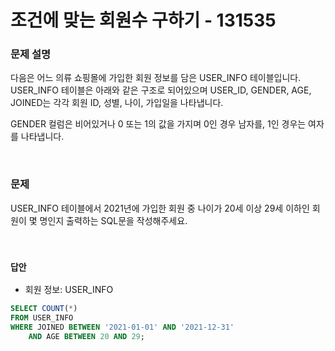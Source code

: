 # 조건에 맞는 회원수 구하기 - 131535

### 문제 설명

다음은 어느 의류 쇼핑몰에 가입한 회원 정보를 담은 USER_INFO 테이블입니다. USER_INFO 테이블은 아래와 같은 구조로 되어있으며 USER_ID, GENDER, AGE, JOINED는 각각 회원 ID, 성별, 나이, 가입일을 나타냅니다.  

GENDER 컬럼은 비어있거나 0 또는 1의 값을 가지며 0인 경우 남자를, 1인 경우는 여자를 나타냅니다.  

<br/>

### 문제

USER_INFO 테이블에서 2021년에 가입한 회원 중 나이가 20세 이상 29세 이하인 회원이 몇 명인지 출력하는 SQL문을 작성해주세요.  

<br/>

### `답안`

 - 회원 정보: USER_INFO
```SQL
SELECT COUNT(*)
FROM USER_INFO
WHERE JOINED BETWEEN '2021-01-01' AND '2021-12-31'
    AND AGE BETWEEN 20 AND 29;
```
